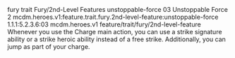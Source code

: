 <ability>
  <metadata>
    <class>fury</class>
    <feature_type>trait</feature_type>
    <file_dpath>Fury/2nd-Level Features</file_dpath>
    <item_id>unstoppable-force</item_id>
    <item_index>03</item_index>
    <item_name>Unstoppable Force</item_name>
    <level>2</level>
    <scc>mcdm.heroes.v1:feature.trait.fury.2nd-level-feature:unstoppable-force</scc>
    <scdc>1.1.1:5.2.3.6:03</scdc>
    <source>mcdm.heroes.v1</source>
    <type>feature/trait/fury/2nd-level-feature</type>
  </metadata>
  <effects>
    <effect type="mundane">Whenever you use the Charge main action, you can use a strike signature ability or a strike heroic ability instead of a free strike. Additionally, you can jump as part of your charge.</effect>
  </effects>
</ability>
